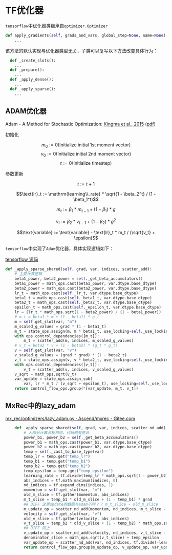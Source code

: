 # TF优化器

`tensorflow`中优化器类继承自`optimizer.Optimizer` 
```python
def apply_gradients(self, grads_and_vars, global_step=None, name=None):
    ...
```
该方法的默认实现与优化器类型无关，子类可以复写以下方法改变具体行为：
```python
  def _create_slots():
    ...
  def _prepare():
    ...
  def _apply_dense():
    ...
  def _apply_sparse():
    ...
```

## ADAM优化器

Adam - A Method for Stochastic Optimization: [Kingma et al., 2015](https://arxiv.org/abs/1412.6980) ([pdf](https://arxiv.org/pdf/1412.6980.pdf))

初始化

$$m_0 := 0 \text{(Initialize initial 1st moment vector)}$$
$$v_0 := 0 \text{(Initialize initial 2nd moment vector)}$$
$$t := 0 \text{(Initialize timestep)}$$

参数更新        

$$t := t + 1$$

$$\text{lr}_t := \mathrm{learning\\_rate} * \sqrt{1 - \beta_2^t} / (1 - \beta_1^t)$$

$$m_t := \beta_1 * m_{t-1} + (1 - \beta_1) * g$$

$$v_t := \beta_2 * v_{t-1} + (1 - \beta_2) * g^2$$

$$\text{variable} := \text{variable} - \text{lr}_t * m_t / (\sqrt{v_t} + \epsilon)$$


`tensorflow`中实现了`Adam`优化器，具体实现逻辑如下：

[tensorflow 源码](https://github.com/tensorflow/tensorflow/blob/80b1605dbc7ac2f475dff03b13d7efcf295d35c4/tensorflow/python/training/adam.py#L247)
```python
def _apply_sparse_shared(self, grad, var, indices, scatter_add):
    # 主要计算逻辑
    beta1_power, beta2_power = self._get_beta_accumulators()
    beta1_power = math_ops.cast(beta1_power, var.dtype.base_dtype)
    beta2_power = math_ops.cast(beta2_power, var.dtype.base_dtype)
    lr_t = math_ops.cast(self._lr_t, var.dtype.base_dtype)
    beta1_t = math_ops.cast(self._beta1_t, var.dtype.base_dtype)
    beta2_t = math_ops.cast(self._beta2_t, var.dtype.base_dtype)
    epsilon_t = math_ops.cast(self._epsilon_t, var.dtype.base_dtype)
    lr = (lr_t * math_ops.sqrt(1 - beta2_power) / (1 - beta1_power))
    # m_t = beta1 * m + (1 - beta1) * g_t
    m = self.get_slot(var, "m")
    m_scaled_g_values = grad * (1 - beta1_t)
    m_t = state_ops.assign(m, m * beta1_t, use_locking=self._use_locking)
    with ops.control_dependencies([m_t]):
        m_t = scatter_add(m, indices, m_scaled_g_values)
    # v_t = beta2 * v + (1 - beta2) * (g_t * g_t)
    v = self.get_slot(var, "v")
    v_scaled_g_values = (grad * grad) * (1 - beta2_t)
    v_t = state_ops.assign(v, v * beta2_t, use_locking=self._use_locking)
    with ops.control_dependencies([v_t]):
        v_t = scatter_add(v, indices, v_scaled_g_values)
    v_sqrt = math_ops.sqrt(v_t)
    var_update = state_ops.assign_sub(
        var, lr * m_t / (v_sqrt + epsilon_t), use_locking=self._use_locking)
    return control_flow_ops.group(*[var_update, m_t, v_t])
```

## MxRec中的lazy_adam

[mx_rec/optimizers/lazy_adam.py · Ascend/mxrec - Gitee.com](https://gitee.com/ascend/mxrec/blob/master/mx_rec/optimizers/lazy_adam.py)

```python
    def _apply_sparse_shared(self, grad, var, indices, scatter_nd_add):
	    # 大部分计算流程相同，代码略有差异
        power_b1, power_b2 = self._get_beta_accumulators()
        power_b1 = math_ops.cast(power_b1, var.dtype.base_dtype)
        power_b2 = math_ops.cast(power_b2, var.dtype.base_dtype)
        temp = self._cast_to_base_type(var)
        temp_lr = temp.get("temp_lr")
        temp_b1 = temp.get("temp_b1")
        temp_b2 = temp.get("temp_b2")
        temp_epsilon = temp.get("temp_epsilon")
        learning_rate = tf.divide(temp_lr * math_ops.sqrt(1 - power_b2), (1 - power_b1))
        abs_indices = tf.math.maximum(indices, 0)
        nd_indices = tf.expand_dims(indices, 1)
        momentum = self.get_slot(var, "m")
        old_m_slice = tf.gather(momentum, abs_indices)
        m_t_slice = temp_b1 * old_m_slice + (1 - temp_b1) * grad
        ## DIFF 这里update的数据与adam不同？？ m_t_slice - old_m_slice
        m_update_op = scatter_nd_add(momentum, nd_indices, m_t_slice - old_m_slice)
        velocity = self.get_slot(var, "v")
        old_v_slice = tf.gather(velocity, abs_indices)
        v_t_slice = temp_b2 * old_v_slice + (1 - temp_b2) * math_ops.square(grad)
        ## DIFF 同上
        v_update_op = scatter_nd_add(velocity, nd_indices, v_t_slice - old_v_slice)
        denominator_slice = math_ops.sqrt(v_t_slice) + temp_epsilon
        var_update_op = scatter_nd_add(var, nd_indices, tf.divide(-learning_rate * m_t_slice, denominator_slice))
        return control_flow_ops.group(m_update_op, v_update_op, var_update_op)
```